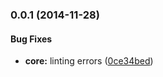 <a name="0.0.1"></a>
### 0.0.1 (2014-11-28)


#### Bug Fixes

* **core:** linting errors ([0ce34bed](http://github.com/dalekjs/dalek-reporter-json/commit/0ce34bed7532c3a0d469a702920f73e10025db38))


